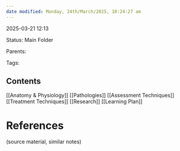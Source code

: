 ```yaml
---
date modified: Monday, 24th/March/2025, 10:24:27 am
---
```

2025-03-21 12:13

Status: Main Folder

Parents: 

Tags:

## Contents

[[Anatomy & Physiology]]
[[Pathologies]]
[[Assessment Techniques]]
[[Treatment Techniques]]
[[Research]]
[[Learning Plan]]


# References
(source material, similar notes)